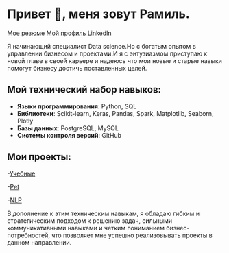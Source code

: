 # Привет 👋, меня зовут Рамиль.
[Мое резюме]()
[Мой профиль LinkedIn](https://www.linkedin.com/in/ramil-zangerov-a46a24262/)

Я начинающий специалист Data science.Но с богатым опытом в управлении бизнесом и проектами.И я с энтузиазмом приступаю к новой главе в своей карьере и надеюсь что мои новые и старые навыки помогут бизнесу достичь поставленных целей.

## Мой технический набор навыков:
- **Языки программирования**: Python, SQL
- **Библиотеки**: Scikit-learn, Keras, Pandas, Spark, Matplotlib, Seaborn, Plotly
- **Базы данных**: PostgreSQL, MySQL
- **Системы контроля версий**: GitHub

## Мои проекты:

-[Учебные](https://github.com/Zeroflip64/Study_projects)

-[Pet](https://github.com/Zeroflip64/Pet-projects)

-[NLP](https://github.com/Zeroflip64/Subtitles)

В дополнение к этим техническим навыкам, я обладаю гибким и стратегическим подходом к решению задач, сильными коммуникативными навыками и четким пониманием бизнес-потребностей, что позволяет мне успешно реализовывать проекты в данном направлении.
